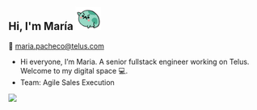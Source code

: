 ## Hi, I'm María <picture> <img alt="catcode" src="https://github.com/mariapachecotelus/mariapachecotelus/blob/main/giphy1-ezgif.com-webp-to-gif-converter.gif" width='50'> </picture>

💌  <a href="mailto:maria.pacheco@telus.com">maria.pacheco@telus.com</a>

- Hi everyone, I’m Maria.  A senior fullstack engineer working on Telus. Welcome to my digital space 💻.
- Team: Agile Sales Execution

<p><a href="https://www.linkedin.com/in/mar%C3%ADa-pacheco-30682820b/"><img src="https://img.shields.io/badge/linkedin-%230077B5.svg?&style=for-the-badge&logo=linkedin&logoColor=white" height=25></a></p>
